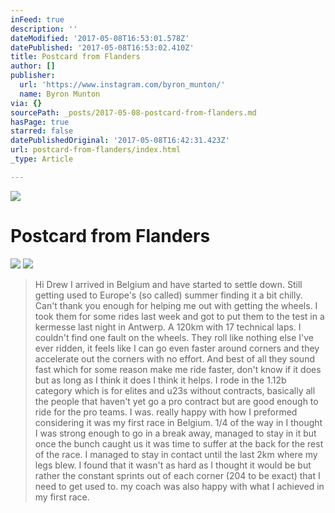 ```yaml
---
inFeed: true
description: ''
dateModified: '2017-05-08T16:53:01.578Z'
datePublished: '2017-05-08T16:53:02.410Z'
title: Postcard from Flanders
author: []
publisher:
  url: 'https://www.instagram.com/byron_munton/'
  name: Byron Munton
via: {}
sourcePath: _posts/2017-05-08-postcard-from-flanders.md
hasPage: true
starred: false
datePublishedOriginal: '2017-05-08T16:42:31.423Z'
url: postcard-from-flanders/index.html
_type: Article

---
```

![](https://the-grid-user-content.s3-us-west-2.amazonaws.com/901aab07-b409-4483-9c2d-a9bfbf36e378.jpg)

# Postcard from Flanders
![](https://the-grid-user-content.s3-us-west-2.amazonaws.com/321e4d7d-8c7a-478b-8f5f-da70d98bffed.jpg)
![](https://the-grid-user-content.s3-us-west-2.amazonaws.com/541110e1-b775-4ade-af71-8bd49b8181aa.jpg)

> Hi Drew
> I arrived in Belgium and have started to settle down. Still getting used to Europe's (so called) summer finding it a bit chilly. 
> Can't thank you enough for helping me out with getting the wheels. I took them for some rides last week and got to put them to the test in a kermesse last night in Antwerp. A 120km with 17 technical laps. I couldn't find one fault on the wheels. They roll like nothing else I've ever ridden, it feels like I can go even faster around corners and they accelerate out the corners with no effort. And best of all they sound fast which for some reason make me ride faster, don't know if it does but as long as I think it does I think it helps. 
> I rode in the 1.12b category which is for elites and u23s without contracts, basically all the people that haven't yet go a pro contract but are good enough to ride for the pro teams. I was. really happy with how I preformed considering it was my first race in Belgium. 1/4 of the way in I thought I was strong enough to go in a break away, managed to stay in it but once the bunch caught us it was time to suffer at the back for the rest of the race. I managed to stay in contact until the last 2km where my legs blew. I found that it wasn't as hard as I thought it would be but rather the constant sprints out of each corner (204 to be exact) that I need to get used to. my coach was also happy with what I achieved in my first race.
>